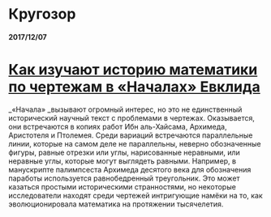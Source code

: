 # Кругозор

#### 2017/12/07

# [Как изучают историю математики по чертежам в «Началах» Евклида](https://geektimes.ru/post/295873/)

_«Начала» _вызывают огромный интерес, но это не единственный исторический научный текст с проблемами в чертежах. Оказывается, они встречаются в копиях работ Ибн аль-Хайсама, Архимеда, Аристотеля и Птолемея. Среди вариаций встречаются параллельные линии, которые на самом деле не параллельны, неверно обозначенные фигуры, равные отрезки или углы, нарисованные неравными, или неравные углы, которые могут выглядеть равными. Например, в манускрипте палимпсеста Архимеда десятого века для обозначения паработы используется равнобедренный треугольник. Это может казаться простыми историческими странностями, но некоторые исследователи находят среди чертежей интригующие намёки на то, как эволюционировала математика на протяжении тысячелетия.



